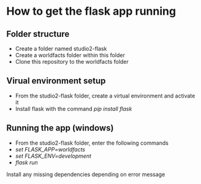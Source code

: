 # How to get the flask app running

## Folder structure
* Create a folder named studio2-flask
* Create a worldfacts folder within this folder
* Clone this repository to the worldfacts folder

## Virual environment setup
* From the studio2-flask folder, create a virtual environment and activate it
* Install flask with the command _pip install flask_

## Running the app (windows)
* From the studio2-flask folder, enter the following commands
* _set FLASK\_APP=worldfacts_ 
* _set FLASK\_ENV=development_ 
* _flask run_

Install any missing dependencies depending on error message
